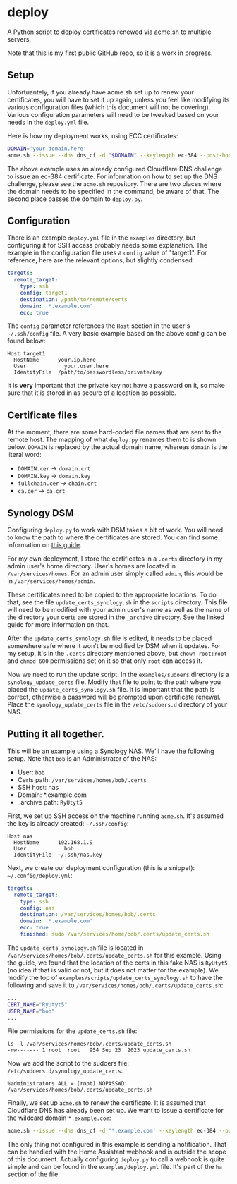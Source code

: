 # deploy
A Python script to deploy certificates renewed via [acme.sh](https://github.com/acmesh-official/acme.sh) to multiple servers.  

Note that this is my first public GitHub repo, so it is a work in progress.

## Setup
Unfortuantely, if you already have acme.sh set up to renew your certificates, you will have to set it up again, unless you feel like modifying its various configuration files (which this document will not be covering). Various configuration parameters will need to be tweaked based on your needs in the `deploy.yml` file.

Here is how my deployment works, using ECC certificates:
```bash
DOMAIN='your.domain.here'
acme.sh --issue --dns dns_cf -d "$DOMAIN" --keylength ec-384 --post-hook "/path/to/deploy.py "$DOMAIN"
```
The above example uses an already configured Cloudflare DNS challenge to issue an ec-384 certificate. For information on how to set up the DNS challenge, please see the `acme.sh` repository. There are two places where the domain needs to be specified in the command, be aware of that. The second place passes the domain to `deploy.py`. 

## Configuration
There is an example `deploy.yml` file in the `examples` directory, but configuring it for SSH access probably needs some explanation. The example in the configuration file uses a `config` value of "target1". For reference, here are the relevant options, but slightly condensed:
```yaml
targets:
  remote_target:
    type: ssh
    config: target1
    destination: /path/to/remote/certs
    domain: '*.example.com'
    ecc: true
```
The `config` parameter references the `Host` section in the user's `~/.ssh/config` file. A very basic example based on the above config can be found below:
```
Host target1
  HostName      your.ip.here
  User		      your.user.here
  IdentityFile 	/path/to/passwordless/private/key
```
It is **very** important that the private key not have a password on it, so make sure that it is stored in as secure of a location as possible.

## Certificate files
At the moment, there are some hard-coded file names that are sent to the remote host. The mapping of what `deploy.py` renames them to is shown below. `DOMAIN` is replaced by the actual domain name, whereas `domain` is the literal word:
* `DOMAIN.cer` -> `domain.crt`
* `DOMAIN.key` -> `domain.key`
* `fullchain.cer` -> `chain.crt`
* `ca.cer` -> `ca.crt`

## Synology DSM
Configuring `deploy.py` to work with DSM takes a bit of work. You will need to know the path to where the certificates are stored. You can find some information on [this guide](https://dokuwiki.bitaranto.ch/doku.php?id=synologyimportcertfrompfsense).

For my own deployment, I store the certificates in a `.certs` directory in my admin user's home directory. User's homes are located in `/var/services/homes`. For an admin user simply called `admin`, this would be in `/var/services/homes/admin`.

These certificates need to be copied to the appropriate locations. To do that, see the file `update_certs_synology.sh` in the `scripts` directory. This file will need to be modified with your admin user's name as well as the name of the directory your certs are stored in the `_archive` directory. See the linked guide for more information on that.

After the `update_certs_synology.sh` file is edited, it needs to be placed somewhere safe where it won't be modified by DSM when it updates. For my setup, it's in the `.certs` directory mentioned above, but `chown root:root` and `chmod 600` permissions set on it so that only `root` can access it.

Now we need to run the update script. In the `examples/sudoers` directory is a `synology_update_certs` file. Modify that file to point to the path where you placed the `update_certs_synology.sh` file. It is important that the path is correct, otherwise a password will be prompted upon certificate renewal. Place the `synology_update_certs` file in the `/etc/sudoers.d` directory of your NAS.

## Putting it all together.
This will be an example using a Synology NAS. We'll have the following setup. Note that `bob` is an Administrator of the NAS:
* User: `bob`
* Certs path: `/var/services/homes/bob/.certs`
* SSH host: nas
* Domain: *.example.com
* _archive path: `RyUtyt5`

First, we set up SSH access on the machine running `acme.sh`. It's assumed the key is already created:
`~/.ssh/config`:
```
Host nas
  HostName      192.168.1.9
  User		      bob
  IdentityFile 	~/.ssh/nas.key
```

Next, we create our deployment configuration (this is a snippet):
`~/.config/deploy.yml`:
```yaml
targets:
  remote_target:
    type: ssh
    config: nas
    destination: /var/services/homes/bob/.certs
    domain: '*.example.com'
    ecc: true
    finished: sudo /var/services/home/bob/.certs/update_certs.sh
```

The `update_certs_synology.sh` file is located in `/var/services/homes/bob/.certs/update_certs.sh` for this example.
Using the guide, we found that the location of the certs in this fake NAS is `RyUtyt5` (no idea if that is valid or not, but it does not matter for the example). We modify the top of `examples/scripts/update_certs_synology.sh` to have the following and save it to `/var/services/homes/bob/.certs/update_certs.sh`:
```bash
...
CERT_NAME="RyUtyt5"
USER_NAME="bob"
...
```
File permissions for the `update_certs.sh` file:
```
ls -l /var/services/homes/bob/.certs/update_certs.sh
-rw------- 1 root  root   954 Sep 23  2023 update_certs.sh
```
Now we add the script to the sudoers file:
`/etc/sudoers.d/synology_update_certs`:
```
%administrators ALL = (root) NOPASSWD: /var/services/homes/bob/.certs/update_certs.sh
```

Finally, we set up `acme.sh` to renew the certificate. It is assumed that Cloudflare DNS has already been set up. We want to issue a certificate for the wildcard domain `*.example.com`:
```bash
acme.sh --issue --dns dns_cf -d '*.example.com' --keylength ec-384 --post-hook "/home/bob/deploy/deploy.py '*.example.com'
```
The only thing not configured in this example is sending a notification. That can be handled with the Home Assistant webhook and is outside the scope of this document. Actually configuring `deploy.py` to call a webhook is quite simple and can be found in the `examples/deploy.yml` file. It's part of the `ha` section of the file.
